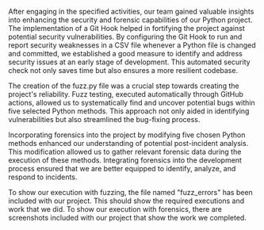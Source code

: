 After engaging in the specified activities, our team gained valuable insights into enhancing the security and forensic capabilities of our Python project. 
The implementation of a Git Hook helped in fortifying the project against potential security vulnerabilities. 
By configuring the Git Hook to run and report security weaknesses in a CSV file whenever a Python file is changed and committed, we established a good measure to identify and address security issues at an early stage of development. 
This automated security check not only saves time but also ensures a more resilient codebase.

The creation of the fuzz.py file was a crucial step towards creating the project's reliability. 
Fuzz testing, executed automatically through GitHub actions, allowed us to systematically find and uncover potential bugs within five selected Python methods. 
This approach not only aided in identifying vulnerabilities but also streamlined the bug-fixing process.

Incorporating forensics into the project by modifying five chosen Python methods enhanced our understanding of potential post-incident analysis. 
This modification allowed us to gather relevant forensic data during the execution of these methods. 
Integrating forensics into the development process ensured that we are better equipped to identify, analyze, and respond to incidents.

To show our execution with fuzzing, the file named "fuzz_errors" has been included with our project. This should show the required executions and work that we did.
To show our execution with forensics, there are screenshots included with our project that show the work we completed.
